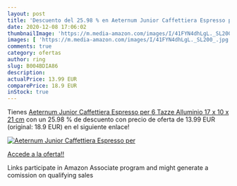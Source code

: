 ```yaml
---
layout: post
title: 'Descuento del 25.98 % en Aeternum Junior Caffettiera Espresso per'
date: 2020-12-08 17:06:02
thumbnailImage: 'https://m.media-amazon.com/images/I/41FYN4dhLgL._SL200_.jpg'
images: [ 'https://m.media-amazon.com/images/I/41FYN4dhLgL._SL200_.jpg' ]
comments: true
category: ofertas
author: ring
slug: B004BDIA86
description:
actualPrice: 13.99 EUR
comparePrice: 18.9 EUR
inStock: true
---
```


Tienes [Aeternum Junior Caffettiera Espresso per 6 Tazze  Alluminio  17 x 10 x 21 cm](https://www.amazon.it/dp/B004BDIA86/?tag=tolees00-21) con un 25.98 % de descuento con precio de oferta de 13.99 EUR (original: 18.9 EUR) en el siguiente enlace!

[![Aeternum Junior Caffettiera Espresso per](https://m.media-amazon.com/images/I/41FYN4dhLgL._SL200_.jpg)](https://www.amazon.it/dp/B004BDIA86/?tag=tolees00-21)

[Accede a la oferta!!](https://www.amazon.it/dp/B004BDIA86/?tag=tolees00-21)

Links participate in Amazon Associate program and might generate a comission on qualifying sales


